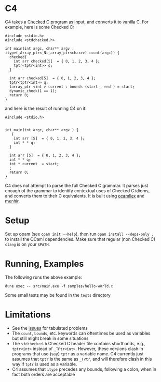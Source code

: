 # C4

C4 takes a [Checked C](https://github.com/microsoft/checkedc) program as input, and converts it to vanilla C. For example, here is some Checked C:
```
#include <stdio.h>
#include <stdchecked.h>

int main(int argc, char** argv : itype(_Array_ptr<_Nt_array_ptr<char>>) count(argc)) {
  checked{
    int arr checked[5]  = { 0, 1, 2, 3, 4 };
    tptr<tptr<int>> q;
  }

  int arr checked[5]  = { 0, 1, 2, 3, 4 };
  tptr<tptr<int>> q;
  tarray_ptr <int > current : bounds (start , end ) = start;
  dynamic_check(1 == 1);
  return 0;
}
```
and here is the result of running C4 on it:
```
#include <stdio.h>


int main(int argc, char** argv ) {
   {
    int arr [5]  = { 0, 1, 2, 3, 4 };
    int * * q;
  }

  int arr [5]  = { 0, 1, 2, 3, 4 };
  int * * q;
  int * current  = start;
  ;
  return 0;
}
```

C4 does not attempt to parse the full Checked C grammar. It parses just enough of the grammar to identify contextual uses of Checked C idioms, and converts them to their C equivalents. It is built using [ocamllex](https://ocaml.org/manual/lexyacc.html) and [menhir](http://gallium.inria.fr/~fpottier/menhir/).

# Setup

Set up opam (see `opam init --help`), then run `opam install --deps-only .` to install the OCaml dependencies. Make sure that regular (non Checked C) `clang` is on your `$PATH`.

# Running, Examples

The following runs the above example:
```
dune exec -- src/main.exe -f samples/hello-world.c
```
Some small tests may be found in the `tests` directory

# Limitations

- See the [issues](https://github.com/correctcomputation/C4/issues) for tabulated problems
- The `count`, `bounds`, etc. keywords can oftentimes be used as variables but still might break in some situations
- The `stdchecked.h` Checked C header file contains shorthands, e.g., `tptr<int>` instead of `_TPtr<int>`. However, these versions clash in programs that use (say) `tptr` as a variable name. C4 currently just assumes that `tptr` is the same as `_TPtr`, and will therefore clash in this way if `tptr` is used as a variable.
- C4 assumes that `itype` precedes any bounds, following a colon, when in fact both orders are acceptable
